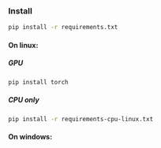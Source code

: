 ### Install

```bash
pip install -r requirements.txt 
```

#### On linux:
##### GPU
```bash
pip install torch
```
##### CPU only
```bash
pip install -r requirements-cpu-linux.txt
```

#### On windows:

